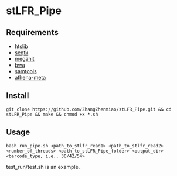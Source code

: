 # stLFR_Pipe

## Requirements
* [htslib](https://github.com/samtools/htslib)
* [seqtk](https://github.com/lh3/seqtk)
* [megahit](https://github.com/voutcn/megahit)
* [bwa](https://github.com/lh3/bwa)
* [samtools](https://github.com/samtools/samtools)
* [athena-meta](https://github.com/abishara/athena_meta)

## Install
`git clone https://github.com/ZhangZhenmiao/stLFR_Pipe.git && cd stLFR_Pipe && make && chmod +x *.sh`

## Usage
`bash run_pipe.sh <path_to_stlfr_read1> <path_to_stlfr_read2> <number_of_threads> <path_to_stLFR_Pipe_folder> <output_dir> <barcode_type, i.e., 30/42/54>`

test_run/test.sh is an example.
